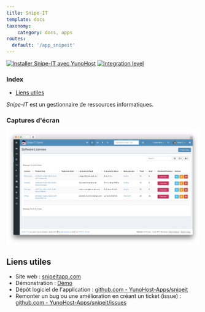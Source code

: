 ```yaml
---
title: Snipe-IT
template: docs
taxonomy:
    category: docs, apps
routes:
  default: '/app_snipeit'
---
```


[![Installer Snipe-IT avec YunoHost](https://install-app.yunohost.org/install-with-yunohost.svg)](https://install-app.yunohost.org/?app=snipeit) [![Integration level](https://dash.yunohost.org/integration/snipeit.svg)](https://dash.yunohost.org/appci/app/snipeit)

### Index

- [Liens utiles](#liens-utiles)

*Snipe-IT* est un gestionnaire de ressources informatiques.

### Captures d'écran

![Capture d'écran de Snipe-IT](https://github.com/YunoHost-Apps/snipeit_ynh/blob/master/doc/screenshots/screenshot-license-list.png)

## Liens utiles

+ Site web : [snipeitapp.com](https://snipeitapp.com/)
+ Démonstration : [Démo](https://snipeitapp.com/demo/)
+ Dépôt logiciel de l'application : [github.com - YunoHost-Apps/snipeit](https://github.com/YunoHost-Apps/snipeit_ynh)
+ Remonter un bug ou une amélioration en créant un ticket (issue) : [github.com - YunoHost-Apps/snipeit/issues](https://github.com/YunoHost-Apps/snipeit_ynh/issues)
